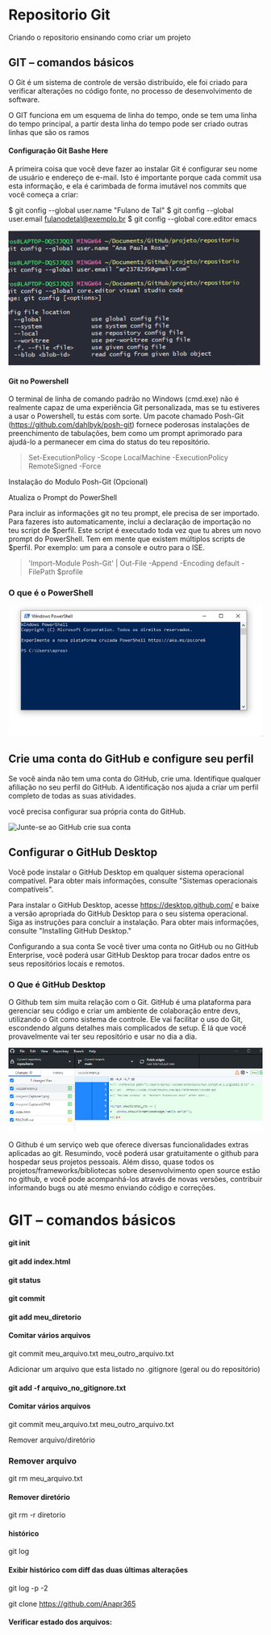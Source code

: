 # Repositorio Git

 Criando o repositorio ensinando  como criar um projeto

 ## GIT – comandos básicos

O Git é um sistema de controle de versão distribuído, ele foi criado para verificar alterações no código fonte, no processo de desenvolvimento de software.

O GIT funciona em um esquema de linha do tempo, onde se tem uma linha do tempo principal, a partir desta linha do tempo pode ser criado outras linhas que são os ramos

#### Configuração Git Bashe Here

A primeira coisa que você deve fazer ao instalar Git é configurar seu nome de usuário e endereço de e-mail. Isto é importante porque cada commit usa esta informação, e ela é carimbada de forma imutável nos commits que você começa a criar:

$ git config --global user.name "Fulano de Tal"
$ git config --global user.email fulanodetal@exemplo.br
$ git config --global core.editor emacs


![Git Bash](https://github.com/Anapr365/Repositorio-Git/blob/main/imagens/Capturar1.png)


#### Git no Powershell
O terminal de linha de comando padrão no Windows (cmd.exe) não é realmente capaz de uma experiência Git personalizada, mas se tu estiveres a usar o Powershell, tu estás com sorte. Um pacote chamado Posh-Git (https://github.com/dahlbyk/posh-git) fornece poderosas instalações de preenchimento de tabulações, bem como um prompt aprimorado para ajudá-lo a permanecer em cima do status do teu repositório. 

> Set-ExecutionPolicy -Scope LocalMachine -ExecutionPolicy RemoteSigned -Force

Instalação do Modulo Posh-Git (Opcional)

Atualiza o Prompt do PowerShell

Para incluir as informações git no teu prompt, ele precisa de ser importado. Para fazeres isto automaticamente, inclui a declaração de importação no teu script de $perfil. Este script é executado toda vez que tu abres um novo prompt do PowerShell. Tem em mente que existem múltiplos scripts de $perfil. Por exemplo: um para a console e outro para o ISE.

> 'Import-Module Posh-Git' | Out-File -Append -Encoding default -FilePath $profile

### O que é o PowerShell
![PowerShell](https://github.com/Anapr365/Repositorio-Git/blob/main/imagens/powershell.PNG)


## Crie uma conta do GitHub e configure seu perfil
Se você ainda não tem uma conta do GitHub, crie uma. Identifique qualquer afiliação no seu perfil do GitHub.  A identificação nos ajuda a criar um perfil completo de todas as suas atividades.

 você precisa configurar sua própria conta do GitHub.

![Junte-se ao GitHub
crie sua conta](https://github.com/Anapr365/Repositorio-Git/blob/main/imagens/Capturar%20g.PNG)

## Configurar o GitHub Desktop
Você pode instalar o GitHub Desktop em qualquer sistema operacional compatível. Para obter mais informações, consulte "Sistemas operacionais compatíveis".

Para instalar o GitHub Desktop, acesse https://desktop.github.com/ e baixe a versão apropriada do GitHub Desktop para o seu sistema operacional. Siga as instruções para concluir a instalação. Para obter mais informações, consulte "Installing GitHub Desktop."

 Configurando a sua conta
Se você tiver uma conta no GitHub ou no GitHub Enterprise, você poderá usar GitHub Desktop para trocar dados entre os seus repositórios locais e remotos.

### O Que é GitHub Desktop
O Github tem sim muita relação com o Git. GitHub é uma plataforma para gerenciar seu código e criar um ambiente de colaboração entre devs, utilizando o Git como sistema de controle. Ele vai facilitar o uso do Git, escondendo alguns detalhes mais complicados de setup. É lá que você provavelmente vai ter seu repositório e usar no dia a dia.

![GitHub Desktop](https://github.com/Anapr365/Repositorio-Git/blob/main/imagens/Capturar.PNG)


O Github é um serviço web que oferece diversas funcionalidades extras aplicadas ao git. Resumindo, você poderá usar gratuitamente o github para hospedar seus projetos pessoais. Além disso, quase todos os projetos/frameworks/bibliotecas sobre desenvolvimento open source estão no github, e você pode acompanhá-los através de novas versões, contribuir informando bugs ou até mesmo enviando código e correções.

# GIT – comandos básicos

#### git init

#### git add index.html

#### git status

#### git commit

#### git add meu_diretorio

#### Comitar vários arquivos
git commit meu_arquivo.txt meu_outro_arquivo.txt

Adicionar um arquivo que esta listado no .gitignore (geral ou do repositório)
#### git add -f arquivo_no_gitignore.txt

#### Comitar vários arquivos
git commit meu_arquivo.txt meu_outro_arquivo.txt

Remover arquivo/diretório

### Remover arquivo
git rm meu_arquivo.txt

#### Remover diretório
git rm -r diretorio

####  histórico
git log

#### Exibir histórico com diff das duas últimas alterações
git log -p -2


git clone https://github.com/Anapr365
#### Verificar estado dos arquivos:








